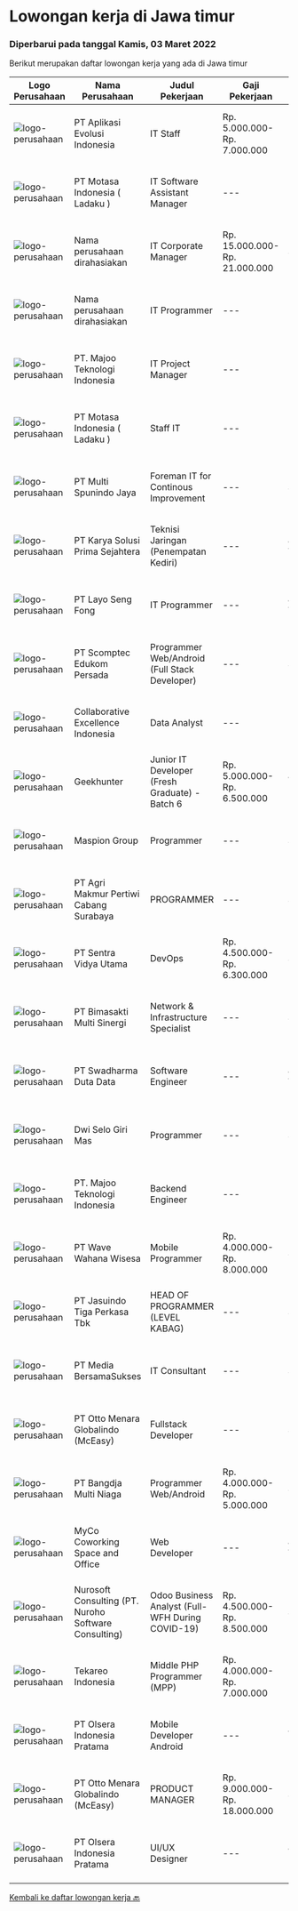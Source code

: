 
  # Lowongan kerja di Jawa timur

  ### Diperbarui pada tanggal Kamis, 03 Maret 2022

  Berikut merupakan daftar lowongan kerja yang ada di Jawa timur

  |Logo Perusahaan | Nama Perusahaan | Judul Pekerjaan | Gaji Pekerjaan | Lokasi | Deskripsi | Tanggal diunggah | Pranala |
  | -------------- | --------------- | --------------- | --------- | --------- | -------------- | ------- | ----------- |
  |![logo-perusahaan](https://image-service-cdn.seek.com.au/8a1bc4b6d87493a86f3053a990557345773404ef/ee4dce1061f3f616224767ad58cb2fc751b8d2dc)|PT Aplikasi Evolusi Indonesia|IT Staff|Rp. 5.000.000-Rp. 7.000.000|Bali|Requirements : Age maximum 28 years old. Minimum S1 degree in faculty of computer science or similar from an accredited university. Proactive and...|Selasa, 01 Maret 2022|https://www.jobstreet.co.id/id/job/it-staff-3806002?token=0~69bb5698-4d46-4c60-8375-7047af5cc94e&sectionRank=1&jobId=jobstreet-id-job-3806002|
|![logo-perusahaan](https://image-service-cdn.seek.com.au/00d649018fe663af07e1bfa5184d4bc46d9e2871/ee4dce1061f3f616224767ad58cb2fc751b8d2dc)|PT Motasa Indonesia ( Ladaku )|IT Software Assistant Manager|---|Mojokerto|Kualifikasi : Pendidikan S1 Jurusan Teknik Informatika / Teknik Komputer/ Sistem Informasi Pengalaman Minimal 3 tahun pada posisi IT Software...|Selasa, 01 Maret 2022|https://www.jobstreet.co.id/id/job/it-software-assistant-manager-3804793?token=0~69bb5698-4d46-4c60-8375-7047af5cc94e&sectionRank=2&jobId=jobstreet-id-job-3804793|
|![logo-perusahaan](https://i.ibb.co/sqvTCh9/112815900-stock-vector-no-image-available-icon-flat-vector.webp)|Nama perusahaan dirahasiakan|IT Corporate Manager|Rp. 15.000.000-Rp. 21.000.000|Surabaya|We are One of the Biggest Houseware Manufacture Company located in Surabaya, East Java. The Company has already achieved more than decades experience...|Rabu, 02 Maret 2022|https://www.jobstreet.co.id/id/job/it-corporate-manager-3806449?token=0~69bb5698-4d46-4c60-8375-7047af5cc94e&sectionRank=3&jobId=jobstreet-id-job-3806449|
|![logo-perusahaan](https://i.ibb.co/sqvTCh9/112815900-stock-vector-no-image-available-icon-flat-vector.webp)|Nama perusahaan dirahasiakan|IT Programmer|---|Bali|Pendidikan minimal S1 segala jurusan Minimal memiliki 2 tahun pengalaman kerja di bidang yang sama Memiliki pengetahuan mengenai PHP dan bahasa...|Rabu, 02 Maret 2022|https://www.jobstreet.co.id/id/job/it-programmer-3806407?token=0~69bb5698-4d46-4c60-8375-7047af5cc94e&sectionRank=4&jobId=jobstreet-id-job-3806407|
|![logo-perusahaan](https://image-service-cdn.seek.com.au/2a2c8a948d223cf92abbc34c9b4e6cee325386db/ee4dce1061f3f616224767ad58cb2fc751b8d2dc)|PT. Majoo Teknologi Indonesia|IT Project Manager|---|Malang|What will you do :We are looking for a passionate and skilled individual to join our team as a Project Manager. Responsible to define and implement...|Rabu, 02 Maret 2022|https://www.jobstreet.co.id/id/job/it-project-manager-3798011?token=0~69bb5698-4d46-4c60-8375-7047af5cc94e&sectionRank=5&jobId=jobstreet-id-job-3798011|
|![logo-perusahaan](https://image-service-cdn.seek.com.au/f21f727914f248ad77fc3d0c0b65830cc74d1b49/ee4dce1061f3f616224767ad58cb2fc751b8d2dc)|PT Motasa Indonesia ( Ladaku )|Staff IT|---|Mojokerto|PT MOTASA INDONESIAKami adalah produsen bumbu masak LADAKU dan DESAKU. Pabrik kami saat ini terletak di Mojosari – Mojokerto. Kami membuka kesempatan...|Selasa, 01 Maret 2022|https://www.jobstreet.co.id/id/job/staff-it-3804938?token=0~69bb5698-4d46-4c60-8375-7047af5cc94e&sectionRank=6&jobId=jobstreet-id-job-3804938|
|![logo-perusahaan](https://image-service-cdn.seek.com.au/5852e8c28a3f221516ce8ec66ae798ef407df6bd/ee4dce1061f3f616224767ad58cb2fc751b8d2dc)|PT Multi Spunindo Jaya|Foreman IT for Continous Improvement|---|Sidoarjo|Candidates must have at least a Diploma degree in information system/engineering. Hard skills needed: Programmer, database system, software...|Rabu, 02 Maret 2022|https://www.jobstreet.co.id/id/job/foreman-it-for-continous-improvement-3806968?token=0~69bb5698-4d46-4c60-8375-7047af5cc94e&sectionRank=7&jobId=jobstreet-id-job-3806968|
|![logo-perusahaan](https://image-service-cdn.seek.com.au/bb0f2c313297f2db3d497466b95d7da85644edc0/ee4dce1061f3f616224767ad58cb2fc751b8d2dc)|PT Karya Solusi Prima Sejahtera|Teknisi Jaringan (Penempatan Kediri)|---|Jawa Timur|Pendidikan minimal SMK Teknik Komputer &amp; Jaringan Usia Maksimal 30 tahun Lulusan D3 Teknik Telekomunikasi/ S1 Teknik Informatika dipersilahkan...|Rabu, 02 Maret 2022|https://www.jobstreet.co.id/id/job/teknisi-jaringan-penempatan-kediri-3807081?token=0~69bb5698-4d46-4c60-8375-7047af5cc94e&sectionRank=8&jobId=jobstreet-id-job-3807081|
|![logo-perusahaan](https://image-service-cdn.seek.com.au/31dbb1295f44a719ea88ac2f7082f9c888733302/ee4dce1061f3f616224767ad58cb2fc751b8d2dc)|PT Layo Seng Fong|IT Programmer|---|Jawa Timur|Responsibilities:   Developed the software programs Perform upgrades to make software and systems more secure and efficient Coding and debugging  ...|Rabu, 02 Maret 2022|https://www.jobstreet.co.id/id/job/it-programmer-3807079?token=0~69bb5698-4d46-4c60-8375-7047af5cc94e&sectionRank=9&jobId=jobstreet-id-job-3807079|
|![logo-perusahaan](https://image-service-cdn.seek.com.au/af5bc5eacfe437f4db4ecc398cc2d2801fbb2c3c/ee4dce1061f3f616224767ad58cb2fc751b8d2dc)|PT Scomptec Edukom Persada|Programmer Web/Android (Full Stack Developer)|---|Surabaya|Deskripsi Pekerjaan :- Mengembangkan Apps/Web/tools- Memelihara Apps/web/tools- Membuat design prototype- Diutamakan yang memiliki kemampuan coding...|Rabu, 02 Maret 2022|https://www.jobstreet.co.id/id/job/programmer-web-android-full-stack-developer-3807378?token=0~69bb5698-4d46-4c60-8375-7047af5cc94e&sectionRank=10&jobId=jobstreet-id-job-3807378|
|![logo-perusahaan](https://image-service-cdn.seek.com.au/7145b1ba6bc0dbd678e2bf86d776dd2b1b9b81f6/ee4dce1061f3f616224767ad58cb2fc751b8d2dc)|Collaborative Excellence Indonesia|Data Analyst|---|Bali|Job Description Develops or modifies data models, ETL processes, and BI tool solutions Ensures appropriate documentation for all development and...|Rabu, 02 Maret 2022|https://www.jobstreet.co.id/id/job/data-analyst-3807059?token=0~69bb5698-4d46-4c60-8375-7047af5cc94e&sectionRank=11&jobId=jobstreet-id-job-3807059|
|![logo-perusahaan](https://image-service-cdn.seek.com.au/9b1ac08312d45d7e6f0965d6cfa215d52017a644/ee4dce1061f3f616224767ad58cb2fc751b8d2dc)|Geekhunter|Junior IT Developer (Fresh Graduate) - Batch 6|Rp. 5.000.000-Rp. 6.500.000|Jakarta Raya|Geekhunter is hiring on behalf of our client, an Indonesian publicly listed banking and financial services company. ProgramYou will be attending a 3...|Rabu, 02 Maret 2022|https://www.jobstreet.co.id/id/job/junior-it-developer-fresh-graduate-batch-6-3807443?token=0~69bb5698-4d46-4c60-8375-7047af5cc94e&sectionRank=12&jobId=jobstreet-id-job-3807443|
|![logo-perusahaan](https://image-service-cdn.seek.com.au/80e3a1daee49b3d8715d5fbebf32235dddf87b68/ee4dce1061f3f616224767ad58cb2fc751b8d2dc)|Maspion Group|Programmer|---|Sidoarjo|Design and concepting Support troubleshoot and implementation Daily activities as programmer Requirement : Bachelor Degree in Computer...|Rabu, 02 Maret 2022|https://www.jobstreet.co.id/id/job/programmer-3806858?token=0~69bb5698-4d46-4c60-8375-7047af5cc94e&sectionRank=13&jobId=jobstreet-id-job-3806858|
|![logo-perusahaan](https://image-service-cdn.seek.com.au/1ee3aa356b83a4da8a8c16a14d206f55113f8af6/ee4dce1061f3f616224767ad58cb2fc751b8d2dc)|PT Agri Makmur Pertiwi Cabang Surabaya|PROGRAMMER|---|Surabaya|Kualifikasi: Lulusan S1 Teknik Informatika, IPK &gt; 2.75 Usia maksimal 30 tahun Menguasai bahasa pemrograman Delphi Menguasai SQL ( oracle ) Memahami...|Rabu, 02 Maret 2022|https://www.jobstreet.co.id/id/job/programmer-3807091?token=0~69bb5698-4d46-4c60-8375-7047af5cc94e&sectionRank=14&jobId=jobstreet-id-job-3807091|
|![logo-perusahaan](https://image-service-cdn.seek.com.au/89a4b4d8e6af0c01c230c2b1f638fbea996731cb/ee4dce1061f3f616224767ad58cb2fc751b8d2dc)|PT Sentra Vidya Utama|DevOps|Rp. 4.500.000-Rp. 6.300.000|Surabaya|Melakukan Perawatan Sistem dan menjaga infrastruktur Membuat code agar sistem dapat berjalan secara otomatis Kualifikasi: Familiar dalam penggunaan...|Rabu, 02 Maret 2022|https://www.jobstreet.co.id/id/job/devops-3791409?token=0~69bb5698-4d46-4c60-8375-7047af5cc94e&sectionRank=15&jobId=jobstreet-id-job-3791409|
|![logo-perusahaan](https://image-service-cdn.seek.com.au/3c3597528a656ba0a7299263a04fc9ed9cb02b85/ee4dce1061f3f616224767ad58cb2fc751b8d2dc)|PT Bimasakti Multi Sinergi|Network & Infrastructure Specialist|---|Sidoarjo|Manage everything related to Network &amp; Infrastucture in the company Manage Service Provider, Firewall rule Handling Operational &amp; Vendor...|Selasa, 01 Maret 2022|https://www.jobstreet.co.id/id/job/network-infrastructure-specialist-3805149?token=0~69bb5698-4d46-4c60-8375-7047af5cc94e&sectionRank=16&jobId=jobstreet-id-job-3805149|
|![logo-perusahaan](https://image-service-cdn.seek.com.au/c9726dd48637f2122e69fa4f05bdeddb6166e3b5/ee4dce1061f3f616224767ad58cb2fc751b8d2dc)|PT Swadharma Duta Data|Software Engineer|---|Jakarta Timur|Back End Developer Memahami konsep pengembangan aplikasi Memahami konsep Microservices Architeccture Memiliki skill Java Spring Boot, Net Core, Go,...|Selasa, 01 Maret 2022|https://www.jobstreet.co.id/id/job/software-engineer-3789258?token=0~69bb5698-4d46-4c60-8375-7047af5cc94e&sectionRank=17&jobId=jobstreet-id-job-3789258|
|![logo-perusahaan](https://image-service-cdn.seek.com.au/564e5df198336f172aae59168002eb7ddabe3d0c/ee4dce1061f3f616224767ad58cb2fc751b8d2dc)|Dwi Selo Giri Mas|Programmer|---|Surabaya|Tugas dan Tanggung Jawab : Melakukan pengembangan mobile apps dengan menggunakan framework flutter Melakukan riset teknologi terbaru untuk...|Rabu, 02 Maret 2022|https://www.jobstreet.co.id/id/job/programmer-3802084?token=0~69bb5698-4d46-4c60-8375-7047af5cc94e&sectionRank=18&jobId=jobstreet-id-job-3802084|
|![logo-perusahaan](https://image-service-cdn.seek.com.au/2a2c8a948d223cf92abbc34c9b4e6cee325386db/ee4dce1061f3f616224767ad58cb2fc751b8d2dc)|PT. Majoo Teknologi Indonesia|Backend Engineer|---|Malang|What will you do :At Majoo as a Backend Engineer, you will responsible for designing, building, and maintaining the server-side of web applications....|Rabu, 02 Maret 2022|https://www.jobstreet.co.id/id/job/backend-engineer-3797944?token=0~69bb5698-4d46-4c60-8375-7047af5cc94e&sectionRank=19&jobId=jobstreet-id-job-3797944|
|![logo-perusahaan](https://image-service-cdn.seek.com.au/13b861e6c20f5349593fa5508864d3c70fbdcf0c/ee4dce1061f3f616224767ad58cb2fc751b8d2dc)|PT Wave Wahana Wisesa|Mobile Programmer|Rp. 4.000.000-Rp. 8.000.000|Surabaya|Qualifications :- Maksimal usia 35 tahun - Mempunyai pengalaman membangun aplikasi Android minimum 1 tahun- Familiar dengan API Concept &amp; JSON-...|Rabu, 02 Maret 2022|https://www.jobstreet.co.id/id/job/mobile-programmer-3807562?token=0~69bb5698-4d46-4c60-8375-7047af5cc94e&sectionRank=20&jobId=jobstreet-id-job-3807562|
|![logo-perusahaan](https://image-service-cdn.seek.com.au/f9cd043f1011fee386470591649d3e30b502df59/ee4dce1061f3f616224767ad58cb2fc751b8d2dc)|PT Jasuindo Tiga Perkasa Tbk|HEAD OF PROGRAMMER (LEVEL KABAG)|---|Sidoarjo|Kualifikasi: Pendidikan minimal S1 Teknik Informatika/Sistem Informasi/Teknik Computer Berpengalaman minimal 4 tahun dibidang yg sama Mampu berbahasa...|Rabu, 02 Maret 2022|https://www.jobstreet.co.id/id/job/head-of-programmer-level-kabag-3806764?token=0~69bb5698-4d46-4c60-8375-7047af5cc94e&sectionRank=21&jobId=jobstreet-id-job-3806764|
|![logo-perusahaan](https://image-service-cdn.seek.com.au/8d2d2785b86ba48017b00970a2f8cc91b0c53255/ee4dce1061f3f616224767ad58cb2fc751b8d2dc)|PT Media BersamaSukses|IT Consultant|---|Surabaya|Support sales dalam menggali kebutuhan customer (identifikasi, meng-analisa dan presentasi solusi) Membuat dan mempresentasikan solusi sesuai dengan...|Selasa, 01 Maret 2022|https://www.jobstreet.co.id/id/job/it-consultant-3804759?token=0~69bb5698-4d46-4c60-8375-7047af5cc94e&sectionRank=22&jobId=jobstreet-id-job-3804759|
|![logo-perusahaan](https://image-service-cdn.seek.com.au/f315f0c605a36ea3a033e6abb5c67515d4b00ff5/ee4dce1061f3f616224767ad58cb2fc751b8d2dc)|PT Otto Menara Globalindo (McEasy)|Fullstack Developer|---|Surabaya|Description McEasy, Indonesia’s leading web and mobile logistic system, is looking for a Web Developer to join our ever-growing team. We are looking...|Rabu, 02 Maret 2022|https://www.jobstreet.co.id/id/job/fullstack-developer-3797557?token=0~69bb5698-4d46-4c60-8375-7047af5cc94e&sectionRank=23&jobId=jobstreet-id-job-3797557|
|![logo-perusahaan](https://image-service-cdn.seek.com.au/9261cf87803edfb24079c66bbc453863ceb7bd6e/ee4dce1061f3f616224767ad58cb2fc751b8d2dc)|PT Bangdja Multi Niaga|Programmer Web/Android|Rp. 4.000.000-Rp. 5.000.000|Sidoarjo|Responsibilities : Managing and make sure all application programs keep to standard requirement, documentation, and procedure. Communicates with...|Selasa, 01 Maret 2022|https://www.jobstreet.co.id/id/job/programmer-web-android-3789711?token=0~69bb5698-4d46-4c60-8375-7047af5cc94e&sectionRank=24&jobId=jobstreet-id-job-3789711|
|![logo-perusahaan](https://image-service-cdn.seek.com.au/8793de368cc6a5bc853fa9fd40ac7b3be87a541d/ee4dce1061f3f616224767ad58cb2fc751b8d2dc)|MyCo Coworking Space and Office|Web Developer|---|Jawa Timur|Job Desc : Menciptakan website sesuai dengan kebutuhan perusahaan Menciptakan website yang efektif &amp; user friendly Membantu digital marketing...|Senin, 28 Februari 2022|https://www.jobstreet.co.id/id/job/web-developer-3796220?token=0~69bb5698-4d46-4c60-8375-7047af5cc94e&sectionRank=25&jobId=jobstreet-id-job-3796220|
|![logo-perusahaan](https://image-service-cdn.seek.com.au/54b14e6f8dcda7b64d0865190ee7d16004c6685a/ee4dce1061f3f616224767ad58cb2fc751b8d2dc)|Nurosoft Consulting (PT. Nuroho Software Consulting)|Odoo Business Analyst (Full-WFH During COVID-19)|Rp. 4.500.000-Rp. 8.500.000|Surabaya|Responsibilities Analyze customer business processes, write specifications, and suggest solutions Implement the agreed solutions Write test cases and...|Selasa, 01 Maret 2022|https://www.jobstreet.co.id/id/job/odoo-business-analyst-full-wfh-during-covid-19-3804815?token=0~69bb5698-4d46-4c60-8375-7047af5cc94e&sectionRank=26&jobId=jobstreet-id-job-3804815|
|![logo-perusahaan](https://image-service-cdn.seek.com.au/7477d5eb782cdd49a5f2eb3bb43925c43cecc493/ee4dce1061f3f616224767ad58cb2fc751b8d2dc)|Tekareo Indonesia|Middle PHP Programmer (MPP)|Rp. 4.000.000-Rp. 7.000.000|Malang|Requirements: Candidate must possess at least a Diploma, Bachelor's Degree, Art/ Design/ Creative Multimedia, Computer Science/Information Technology,...|Selasa, 01 Maret 2022|https://www.jobstreet.co.id/id/job/middle-php-programmer-mpp-3805370?token=0~69bb5698-4d46-4c60-8375-7047af5cc94e&sectionRank=27&jobId=jobstreet-id-job-3805370|
|![logo-perusahaan](https://image-service-cdn.seek.com.au/90e9bb2e5bcac40b68d491aafb34203d371349a1/ee4dce1061f3f616224767ad58cb2fc751b8d2dc)|PT Olsera Indonesia Pratama|Mobile Developer Android|---|Jakarta Raya|Responsibilities: Development in an AGILE environment Create good product with accessibility and security compliance Create good product with...|Rabu, 02 Maret 2022|https://www.jobstreet.co.id/id/job/mobile-developer-android-3806643?token=0~69bb5698-4d46-4c60-8375-7047af5cc94e&sectionRank=28&jobId=jobstreet-id-job-3806643|
|![logo-perusahaan](https://image-service-cdn.seek.com.au/f315f0c605a36ea3a033e6abb5c67515d4b00ff5/ee4dce1061f3f616224767ad58cb2fc751b8d2dc)|PT Otto Menara Globalindo (McEasy)|PRODUCT MANAGER|Rp. 9.000.000-Rp. 18.000.000|Surabaya|McEasy adalah perusahaan teknologi penyedia  solusi digital berbasis Cloud SaaS (Software-as-a-Service) dan Telematic Solutions (GPS and sensors)...|Selasa, 01 Maret 2022|https://www.jobstreet.co.id/id/job/product-manager-3805531?token=0~69bb5698-4d46-4c60-8375-7047af5cc94e&sectionRank=29&jobId=jobstreet-id-job-3805531|
|![logo-perusahaan](https://image-service-cdn.seek.com.au/90e9bb2e5bcac40b68d491aafb34203d371349a1/ee4dce1061f3f616224767ad58cb2fc751b8d2dc)|PT Olsera Indonesia Pratama|UI/UX Designer|---|Jakarta Raya|JOB DESCRIPTION We are looking for a UI/UX Designer to turn our ideas into business goals. The incumbent is instrumental to address our customers’...|Rabu, 02 Maret 2022|https://www.jobstreet.co.id/id/job/ui-ux-designer-3806638?token=0~69bb5698-4d46-4c60-8375-7047af5cc94e&sectionRank=30&jobId=jobstreet-id-job-3806638|


  [Kembali ke daftar lowongan kerja 🔙](../README.md#daftar-lowongan-kerja)
  